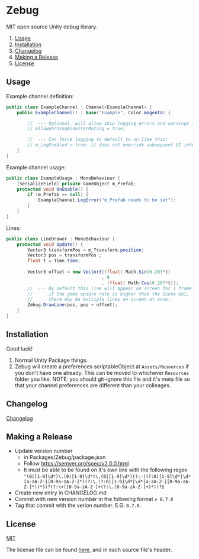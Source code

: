 Zebug
========

MIT open source Unity debug library.

1. [Usage](#Usage)
1. [Installation](#Installation)
1. [Changelog](#Changelog)
1. [Making a Release](#Making-a-Release)
1. [License](#license)

Usage
-----

Example channel definition:
```C#
public class ExampleChannel : Channel<ExampleChannel> {
    public ExampleChannel() : base("Example", Color.magenta) {

        //  --- Optional, will allow skip logging errors and warnings in a non-editor build
        // AllowWarningAndErrorMuting = true;

        //  --- Can force logging to default to on like this:
        // m_LogEnabled = true; // does not override subsequent UI interactions
    }
}
```
Example channel usage:
```C#
public class ExampleUsage : MonoBehaviour {
    [SerializeField] private GameObject m_Prefab;
    protected void OnEnable() {
        if (m_Prefab == null) {
            ExampleChannel.LogError("m_Prefab needs to be set"):
        }
    }
}
```

Lines:
```C#
public class LineDrawer : MonoBehaviour {
    protected void Update() {
        Vector3 transformPos = m_Transform.position;
        Vector3 pos = transformPos ;
        float t = Time.time;
        
        Vector3 offset = new Vector3((float) Math.Sin(6.28f*t)
                                    , 0
                                    , (float) Math.Cos(6.28f*t));
        //  --- By default this line will appear on screen for 1 frame
        //      if the game update rate is higher than the Scene GUI, 
        //      there may be multiple lines on screen at once.      
        Zebug.DrawLine(pos, pos + offset);
    }
}
```

Installation
------------
Good luck!
1) Normal Unity Package things.
1) Zebug will create a preferences scriptableObject at `Assets/Resources` if you don't have one 
   already. This can be moved to whichever `Resources` folder you like. NOTE: you should git-ignore 
   this file and it's meta file so that your channel preferences are different than your colleages.

Changelog
---------
[Changelog](CHANGELOG.md)

Making a Release
----------------
* Update version number 
    * in Packages/Zebug/package.json
    * Follow https://semver.org/spec/v2.0.0.html 
    * It must be able to be found on it's own line with the following regex
      `^(0|[1-9]\d*)\.(0|[1-9]\d*)\.(0|[1-9]\d*)(?:-((?:0|[1-9]\d*|\d*[a-zA-Z-][0-9a-zA-Z-]*)(?:\.(?:0|[1-9]\d*|\d*[a-zA-Z-][0-9a-zA-Z-]*))*))?(?:\+([0-9a-zA-Z-]+(?:\.[0-9a-zA-Z-]+)*))?$`
* Create new entry in CHANGELOG.md
* Commit with new version number in the following format `v 0.7.0`
* Tag that commit with the verion number. E.G. `0.7.0`.

License
-------

[MIT](https://choosealicense.com/licenses/mit/)

The license file can be found [here](license.md), and in each source file's header.